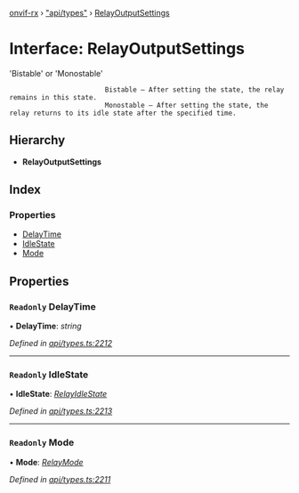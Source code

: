 [onvif-rx](../README.md) › ["api/types"](../modules/_api_types_.md) › [RelayOutputSettings](_api_types_.relayoutputsettings.md)

# Interface: RelayOutputSettings

'Bistable' or 'Monostable'

							Bistable – After setting the state, the relay remains in this state.
							Monostable – After setting the state, the relay returns to its idle state after the specified time.

## Hierarchy

* **RelayOutputSettings**

## Index

### Properties

* [DelayTime](_api_types_.relayoutputsettings.md#readonly-delaytime)
* [IdleState](_api_types_.relayoutputsettings.md#readonly-idlestate)
* [Mode](_api_types_.relayoutputsettings.md#readonly-mode)

## Properties

### `Readonly` DelayTime

• **DelayTime**: *string*

*Defined in [api/types.ts:2212](https://github.com/patrickmichalina/onvif-rx/blob/3e9b152/src/api/types.ts#L2212)*

___

### `Readonly` IdleState

• **IdleState**: *[RelayIdleState](../enums/_api_types_.relayidlestate.md)*

*Defined in [api/types.ts:2213](https://github.com/patrickmichalina/onvif-rx/blob/3e9b152/src/api/types.ts#L2213)*

___

### `Readonly` Mode

• **Mode**: *[RelayMode](../enums/_api_types_.relaymode.md)*

*Defined in [api/types.ts:2211](https://github.com/patrickmichalina/onvif-rx/blob/3e9b152/src/api/types.ts#L2211)*
